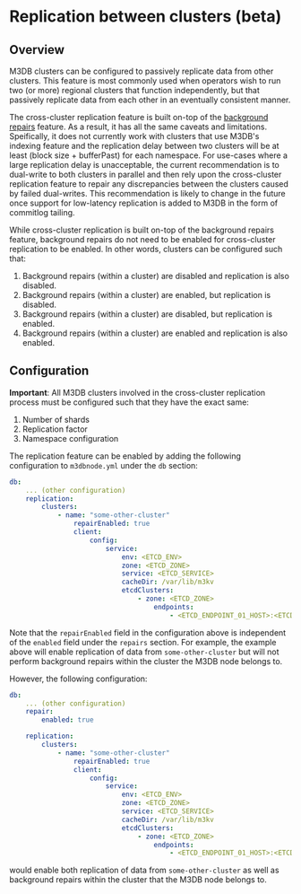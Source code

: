 # Replication between clusters (beta)

## Overview

M3DB clusters can be configured to passively replicate data from other clusters. This feature is most commonly used when operators wish to run two (or more) regional clusters that function independently, but that passively replicate data from each other in an eventually consistent manner.

The cross-cluster replication feature is built on-top of the [background repairs](repairs.md) feature. As a result, it has all the same caveats and limitations. Speifically, it does not currently work with clusters that use M3DB's indexing feature and the replication delay between two clusters will be at least (block size + bufferPast) for each namespace. For use-cases where a large replication delay is unacceptable, the current recommendation is to dual-write to both clusters in parallel and then rely upon the cross-cluster replication feature to repair any discrepancies between the clusters caused by failed dual-writes. This recommendation is likely to change in the future once support for low-latency replication is added to M3DB in the form of commitlog tailing.

While cross-cluster replication is built on-top of the background repairs feature, background repairs do not need to be enabled for cross-cluster replication to be enabled. In other words, clusters can be configured such that:

1. Background repairs (within a cluster) are disabled and replication is also disabled.
2. Background repairs (within a cluster) are enabled, but replication is disabled.
3. Background repairs (within a cluster) are disabled, but replication is enabled.
4. Background repairs (within a cluster) are enabled and replication is also enabled.

## Configuration

**Important**: All M3DB clusters involved in the cross-cluster replication process must be configured such that they have the exact same:

1. Number of shards
2. Replication factor
3. Namespace configuration

The replication feature can be enabled by adding the following configuration to `m3dbnode.yml` under the `db` section:

```yaml
db:
	... (other configuration)
	replication:
		clusters:
			- name: "some-other-cluster"
				repairEnabled: true
				client:
					config:
						service:
							env: <ETCD_ENV>
							zone: <ETCD_ZONE>
							service: <ETCD_SERVICE>
							cacheDir: /var/lib/m3kv
							etcdClusters:
								- zone: <ETCD_ZONE>
									endpoints:
										- <ETCD_ENDPOINT_01_HOST>:<ETCD_ENDPOINT_01_PORT>
```

Note that the `repairEnabled` field in the configuration above is independent of the `enabled` field under the `repairs` section. For example, the example above will enable replication of data from `some-other-cluster` but will not perform background repairs within the cluster the M3DB node belongs to.

However, the following configuration:

```yaml
db:
	... (other configuration)
	repair:
		enabled: true

	replication:
		clusters:
			- name: "some-other-cluster"
				repairEnabled: true
				client:
					config:
						service:
							env: <ETCD_ENV>
							zone: <ETCD_ZONE>
							service: <ETCD_SERVICE>
							cacheDir: /var/lib/m3kv
							etcdClusters:
								- zone: <ETCD_ZONE>
									endpoints:
										- <ETCD_ENDPOINT_01_HOST>:<ETCD_ENDPOINT_01_PORT>
```

would enable both replication of data from `some-other-cluster` as well as background repairs within the cluster that the M3DB node belongs to.